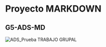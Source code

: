# Proyecto MARKDOWN
## G5-ADS-MD
![ADS_Prueba](https://miguelpaz.github.io/assets/images/markdownpreview.png)
TRABAJO GRUPAL
